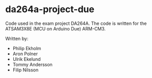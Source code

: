 # da264a-project-due

Code used in the exam project DA264A. The code is written for the ATSAM3X8E (MCU on Arduino Due) ARM-CM3.

Written by:
- Philip Ekholm
- Aron Polner
- Ulrik Ekelund
- Tommy Andersson
- Filip Nilsson
